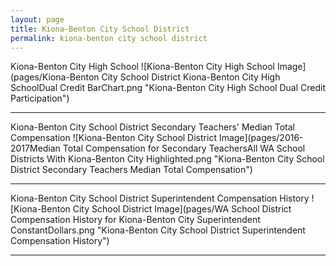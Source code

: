 ```yaml
---
layout: page
title: Kiona-Benton City School District
permalink: kiona-benton city school district
---
```



Kiona-Benton City High School
![Kiona-Benton City High School Image](pages/Kiona-Benton City School District Kiona-Benton City High SchoolDual Credit BarChart.png "Kiona-Benton City High School Dual Credit Participation")

___

Kiona-Benton City School District Secondary Teachers' Median Total Compensation
![Kiona-Benton City School District Image](pages/2016-2017Median Total Compensation for Secondary TeachersAll WA School Districts With Kiona-Benton City Highlighted.png "Kiona-Benton City School District Secondary Teachers Median Total Compensation")

___

Kiona-Benton City School District Superintendent Compensation History
![Kiona-Benton City School District Image](pages/WA School District Compensation History for Kiona-Benton City Superintendent ConstantDollars.png "Kiona-Benton City School District Superintendent Compensation History")

___


